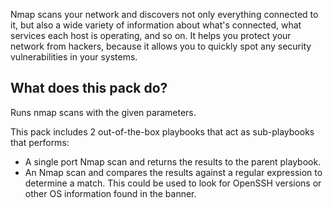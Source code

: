 Nmap scans your network and discovers not only everything connected to it, but also a wide variety of information about what's connected, what services each host is operating, and so on. It helps you protect your network from hackers, because it allows you to quickly spot any security vulnerabilities in your systems.

## What does this pack do?

Runs nmap scans with the given parameters.

This pack includes 2 out-of-the-box playbooks that act as sub-playbooks that performs:

- A single port Nmap scan and returns the results to the parent playbook.
- An Nmap scan and compares the results against a regular expression to determine a match. This could be used to look for OpenSSH versions or other OS information found in the banner.